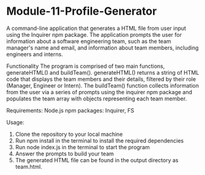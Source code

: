# Module-11-Profile-Generator
A command-line application that generates a HTML file from user input using the Inquirer npm package. The application prompts the user for information about a software engineering team, such as the team manager's name and email, and information about team members, including engineers and interns.

Functionality
The program is comprised of two main functions, generateHTML() and buildTeam(). generateHTML() returns a string of HTML code that displays the team members and their details, filtered by their role (Manager, Engineer or Intern). The buildTeam() function collects information from the user via a series of prompts using the inquirer npm package and populates the team array with objects representing each team member.

Requirements:
Node.js
npm packages: Inquirer, FS

Usage:
1. Clone the repository to your local machine
2. Run npm install in the terminal to install the required dependencies
3. Run node index.js in the terminal to start the program
4. Answer the prompts to build your team
5. The generated HTML file can be found in the output directory as team.html.
